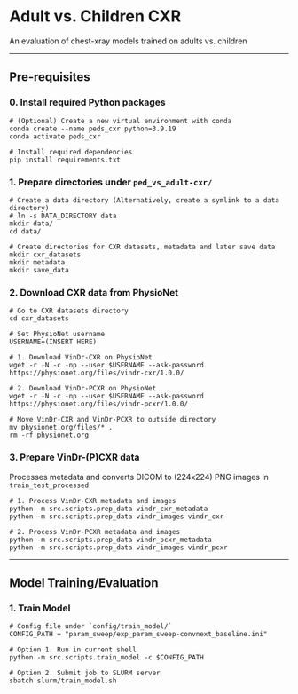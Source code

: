 # Adult vs. Children CXR
An evaluation of chest-xray models trained on adults vs. children

---

## Pre-requisites
### 0. Install required Python packages
```
# (Optional) Create a new virtual environment with conda
conda create --name peds_cxr python=3.9.19
conda activate peds_cxr

# Install required dependencies
pip install requirements.txt
```

### 1. Prepare directories under `ped_vs_adult-cxr/`
```
# Create a data directory (Alternatively, create a symlink to a data directory)
# ln -s DATA_DIRECTORY data
mkdir data/
cd data/

# Create directories for CXR datasets, metadata and later save data
mkdir cxr_datasets
mkdir metadata
mkdir save_data
```

### 2. Download CXR data from PhysioNet
```
# Go to CXR datasets directory
cd cxr_datasets

# Set PhysioNet username
USERNAME=(INSERT HERE)

# 1. Download VinDr-CXR on PhysioNet
wget -r -N -c -np --user $USERNAME --ask-password https://physionet.org/files/vindr-cxr/1.0.0/

# 2. Download VinDr-PCXR on PhysioNet
wget -r -N -c -np --user $USERNAME --ask-password https://physionet.org/files/vindr-pcxr/1.0.0/

# Move VinDr-CXR and VinDr-PCXR to outside directory
mv physionet.org/files/* .
rm -rf physionet.org
```

### 3. Prepare VinDr-(P)CXR data
Processes metadata and converts DICOM to (224x224) PNG images in `train_test_processed`
```
# 1. Process VinDr-CXR metadata and images
python -m src.scripts.prep_data vindr_cxr_metadata
python -m src.scripts.prep_data vindr_images vindr_cxr

# 2. Process VinDr-PCXR metadata and images
python -m src.scripts.prep_data vindr_pcxr_metadata
python -m src.scripts.prep_data vindr_images vindr_pcxr
```

---

## Model Training/Evaluation
### 1. Train Model
```
# Config file under `config/train_model/`
CONFIG_PATH = "param_sweep/exp_param_sweep-convnext_baseline.ini"

# Option 1. Run in current shell
python -m src.scripts.train_model -c $CONFIG_PATH

# Option 2. Submit job to SLURM server
sbatch slurm/train_model.sh
```

